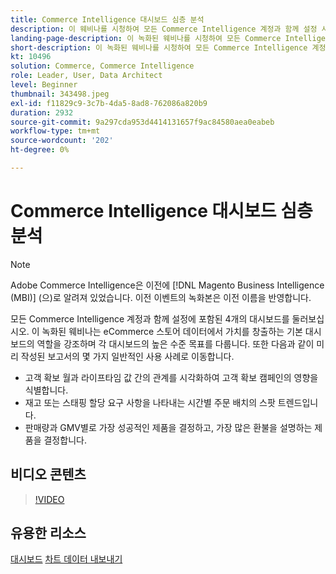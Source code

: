 ```yaml
---
title: Commerce Intelligence 대시보드 심층 분석
description: 이 웨비나를 시청하여 모든 Commerce Intelligence 계정과 함께 설정 시 포함된 4개의 대시보드에 대한 둘러보기를 확인하십시오.
landing-page-description: 이 녹화된 웨비나를 시청하여 모든 Commerce Intelligence 계정과 함께 설정에 포함된 4개의 대시보드를 살펴보십시오.
short-description: 이 녹화된 웨비나를 시청하여 모든 Commerce Intelligence 계정과 함께 설정에 포함된 4개의 대시보드를 살펴보십시오.
kt: 10496
solution: Commerce, Commerce Intelligence
role: Leader, User, Data Architect
level: Beginner
thumbnail: 343498.jpeg
exl-id: f11829c9-3c7b-4da5-8ad8-762086a820b9
duration: 2932
source-git-commit: 9a297cda953d4414131657f9ac84580aea0eabeb
workflow-type: tm+mt
source-wordcount: '202'
ht-degree: 0%

---
```


# Commerce Intelligence 대시보드 심층 분석

>[!NOTE]
>
>Adobe Commerce Intelligence은 이전에 [!DNL Magento Business Intelligence (MBI)] (으)로 알려져 있었습니다. 이전 이벤트의 녹화본은 이전 이름을 반영합니다.

모든 Commerce Intelligence 계정과 함께 설정에 포함된 4개의 대시보드를 둘러보십시오. 이 녹화된 웨비나는 eCommerce 스토어 데이터에서 가치를 창출하는 기본 대시보드의 역할을 강조하며 각 대시보드의 높은 수준 목표를 다룹니다. 또한 다음과 같이 미리 작성된 보고서의 몇 가지 일반적인 사용 사례로 이동합니다.

- 고객 확보 월과 라이프타임 값 간의 관계를 시각화하여 고객 확보 캠페인의 영향을 식별합니다.
- 재고 또는 스태핑 할당 요구 사항을 나타내는 시간별 주문 배치의 스팟 트렌드입니다.
- 판매량과 GMV별로 가장 성공적인 제품을 결정하고, 가장 많은 환불을 설명하는 제품을 결정합니다.

## 비디오 콘텐츠

>[!VIDEO](https://video.tv.adobe.com/v/343498?quality=12&learn=on)

## 유용한 리소스

[대시보드](https://experienceleague.adobe.com/docs/commerce-business-intelligence/mbi/build/dashboards/ess-dashboards.html)
[차트 데이터 내보내기](https://experienceleague.adobe.com/docs/commerce-business-intelligence/mbi/build/share/exp-chart-dash.html)
